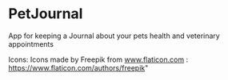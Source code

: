 #  PetJournal

App for keeping a Journal about your pets health and veterinary appointments

Icons: Icons made by Freepik from www.flaticon.com :  https://www.flaticon.com/authors/freepik" 
